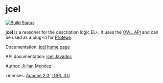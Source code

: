 jcel
====

[![Build Status](https://travis-ci.org/julianmendez/jcel.png?branch=master)](https://travis-ci.org/julianmendez/jcel)

**jcel** is a reasoner for the description logic EL+. It uses the [OWL API](http://owlcs.github.io/owlapi/) and can be used as a plug-in for [Protege](http://protege.stanford.edu/).

Documentation: [jcel home page](http://julianmendez.github.io/jcel/)

API documentation: [jcel Javadoc](http://jcel.sourceforge.net/javadoc/)

Author: [Julian Mendez](http://lat.inf.tu-dresden.de/~mendez/)

Licenses: [Apache 2.0](http://www.apache.org/licenses/LICENSE-2.0.txt), [LGPL 3.0](http://www.gnu.org/licenses/lgpl-3.0.txt)



